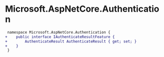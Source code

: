 # Microsoft.AspNetCore.Authentication

``` diff
 namespace Microsoft.AspNetCore.Authentication {
+    public interface IAuthenticateResultFeature {
+        AuthenticateResult AuthenticateResult { get; set; }
+    }
 }
```

